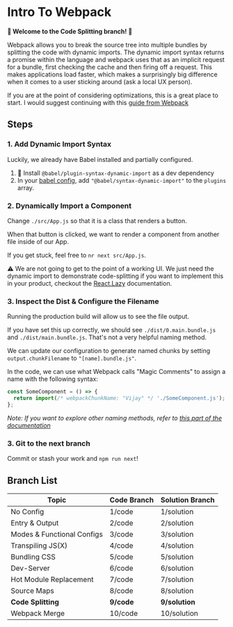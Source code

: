 # Intro To Webpack

**:wave: Welcome to the **Code Splitting** branch! :wave:**

Webpack allows you to break the source tree into multiple bundles by splitting the code with dynamic imports. The dynamic import syntax returns a promise within the language and webpack uses that as an implicit request for a bundle, first checking the cache and then firing off a request. This makes applications load faster, which makes a surprisingly big difference when it comes to a user sticking around (ask a local UX person).

If you are at the point of considering optimizations, this is a great place to start. I would suggest continuing with this [guide from Webpack](https://webpack.js.org/guides/code-splitting)

## Steps

### 1. Add Dynamic Import Syntax

Luckily, we already have Babel installed and partially configured.

1. :robot: Install `@babel/plugin-syntax-dynamic-import` as a dev dependency
1. In your [babel config](.babelrc), add `"@babel/syntax-dynamic-import"` to the `plugins` array.

### 2. Dynamically Import a Component

Change `./src/App.js` so that it is a class that renders a button.

When that button is clicked, we want to render a component from another file inside of our App.

If you get stuck, feel free to `nr next src/App.js`.

:warning: We are not going to get to the point of a working UI. We just need the dynamic import to demonstrate code-splitting if you want to implement this in your product, checkout the [React.Lazy](https://reactjs.org/docs/code-splitting.html#reactlazy) documentation.

### 3. Inspect the Dist & Configure the Filename

Running the production build will allow us to see the file output.

If you have set this up correctly, we should see `./dist/0.main.bundle.js` and `./dist/main.bundle.js`. That's not a very helpful naming method.

We can update our configuration to generate named chunks by setting `output.chunkFilename` to `"[name].bundle.js"`.

In the code, we can use what Webpack calls "Magic Comments" to assign a name with the following syntax:

```javascript
const SomeComponent = () => {
  return import(/* webpackChunkName: "Vijay" */ './SomeComponent.js');
};
```

_Note: If you want to explore other naming methods, refer to [this part of the documentation](https://webpack.js.org/configuration/output/#outputchunkfilename)_

### 3. Git to the next branch

Commit or stash your work and `npm run next`!

## Branch List

| Topic                      | Code Branch | Solution Branch |
| -------------------------- | ----------- | --------------- |
| No Config                  | 1/code      | 1/solution      |
| Entry & Output             | 2/code      | 2/solution      |
| Modes & Functional Configs | 3/code      | 3/solution      |
| Transpiling JS(X)          | 4/code      | 4/solution      |
| Bundling CSS               | 5/code      | 5/solution      |
| Dev-Server                 | 6/code      | 6/solution      |
| Hot Module Replacement     | 7/code      | 7/solution      |
| Source Maps                | 8/code      | 8/solution      |
| **Code Splitting**         | **9/code**  | **9/solution**  |
| Webpack Merge              | 10/code     | 10/solution     |
